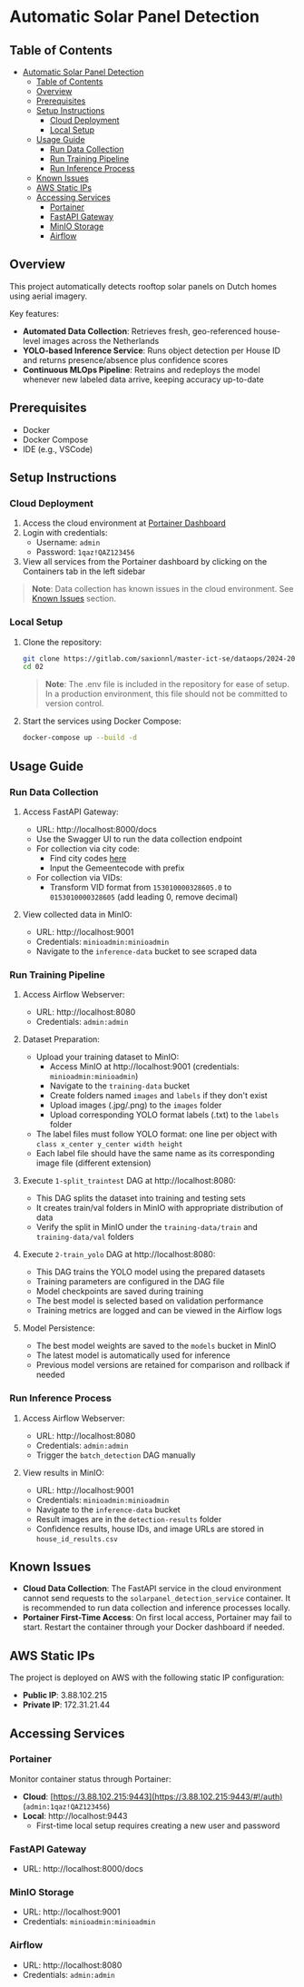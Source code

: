 # Automatic Solar Panel Detection

## Table of Contents
- [Automatic Solar Panel Detection](#automatic-solar-panel-detection)
  - [Table of Contents](#table-of-contents)
  - [Overview](#overview)
  - [Prerequisites](#prerequisites)
  - [Setup Instructions](#setup-instructions)
    - [Cloud Deployment](#cloud-deployment)
    - [Local Setup](#local-setup)
  - [Usage Guide](#usage-guide)
    - [Run Data Collection](#run-data-collection)
    - [Run Training Pipeline](#run-training-pipeline)
    - [Run Inference Process](#run-inference-process)
  - [Known Issues](#known-issues)
  - [AWS Static IPs](#aws-static-ips)
  - [Accessing Services](#accessing-services)
    - [Portainer](#portainer)
    - [FastAPI Gateway](#fastapi-gateway)
    - [MinIO Storage](#minio-storage)
    - [Airflow](#airflow)

## Overview
This project automatically detects rooftop solar panels on Dutch homes using aerial imagery.

Key features:
- **Automated Data Collection**: Retrieves fresh, geo-referenced house-level images across the Netherlands
- **YOLO-based Inference Service**: Runs object detection per House ID and returns presence/absence plus confidence scores
- **Continuous MLOps Pipeline**: Retrains and redeploys the model whenever new labeled data arrive, keeping accuracy up-to-date

## Prerequisites
- Docker
- Docker Compose
- IDE (e.g., VSCode)

## Setup Instructions

### Cloud Deployment
1. Access the cloud environment at [Portainer Dashboard](https://3.88.102.215:9443/#!/auth)
2. Login with credentials: 
   - Username: `admin`
   - Password: `1qaz!QAZ123456`
3. View all services from the Portainer dashboard by clicking on the Containers tab in the left sidebar

> **Note**: Data collection has known issues in the cloud environment. See [Known Issues](#known-issues) section.

### Local Setup
1. Clone the repository:
   ```bash
   git clone https://gitlab.com/saxionnl/master-ict-se/dataops/2024-2025/group-02/02.git
   cd 02
   ```
   > **Note**: The .env file is included in the repository for ease of setup. In a production environment, this file should not be committed to version control.

2. Start the services using Docker Compose:
   ```bash
   docker-compose up --build -d
   ```

## Usage Guide

### Run Data Collection
1. Access FastAPI Gateway:
   - URL: http://localhost:8000/docs
   - Use the Swagger UI to run the data collection endpoint
   - For collection via city code:
     - Find city codes [here](https://public.opendatasoft.com/explore/dataset/georef-netherlands-gemeente/table/?disjunctive.prov_code&disjunctive.prov_name&disjunctive.gem_code&disjunctive.gem_name&sort=year)
     - Input the Gemeentecode with prefix
   - For collection via VIDs:
     - Transform VID format from `153010000328605.0` to `0153010000328605` (add leading 0, remove decimal)

2. View collected data in MinIO:
   - URL: http://localhost:9001
   - Credentials: `minioadmin:minioadmin`
   - Navigate to the `inference-data` bucket to see scraped data

### Run Training Pipeline
1. Access Airflow Webserver:
   - URL: http://localhost:8080
   - Credentials: `admin:admin`

2. Dataset Preparation:
   - Upload your training dataset to MinIO:
     - Access MinIO at http://localhost:9001 (credentials: `minioadmin:minioadmin`)
     - Navigate to the `training-data` bucket
     - Create folders named `images` and `labels` if they don't exist
     - Upload images (.jpg/.png) to the `images` folder
     - Upload corresponding YOLO format labels (.txt) to the `labels` folder
   - The label files must follow YOLO format: one line per object with `class x_center y_center width height`
   - Each label file should have the same name as its corresponding image file (different extension)

3. Execute `1-split_traintest` DAG at http://localhost:8080:
   - This DAG splits the dataset into training and testing sets
   - It creates train/val folders in MinIO with appropriate distribution of data
   - Verify the split in MinIO under the `training-data/train` and `training-data/val` folders

4. Execute `2-train_yolo` DAG at http://localhost:8080:
   - This DAG trains the YOLO model using the prepared datasets
   - Training parameters are configured in the DAG file
   - Model checkpoints are saved during training
   - The best model is selected based on validation performance
   - Training metrics are logged and can be viewed in the Airflow logs

5. Model Persistence:
   - The best model weights are saved to the `models` bucket in MinIO
   - The latest model is automatically used for inference
   - Previous model versions are retained for comparison and rollback if needed

### Run Inference Process
1. Access Airflow Webserver:
   - URL: http://localhost:8080
   - Credentials: `admin:admin`
   - Trigger the `batch_detection` DAG manually

4. View results in MinIO:
   - URL: http://localhost:9001
   - Credentials: `minioadmin:minioadmin`
   - Navigate to the `inference-data` bucket
   - Result images are in the `detection-results` folder
   - Confidence results, house IDs, and image URLs are stored in `house_id_results.csv`

## Known Issues
- **Cloud Data Collection**: The FastAPI service in the cloud environment cannot send requests to the `solarpanel_detection_service` container. It is recommended to run data collection and inference processes locally.
- **Portainer First-Time Access**: On first local access, Portainer may fail to start. Restart the container through your Docker dashboard if needed.

## AWS Static IPs
The project is deployed on AWS with the following static IP configuration:
- **Public IP**: 3.88.102.215
- **Private IP**: 172.31.21.44

## Accessing Services

### Portainer
Monitor container status through Portainer:
- **Cloud**: [https://3.88.102.215:9443](https://3.88.102.215:9443/#!/auth) (`admin:1qaz!QAZ123456`)
- **Local**: http://localhost:9443
  - First-time local setup requires creating a new user and password

### FastAPI Gateway
- URL: http://localhost:8000/docs

### MinIO Storage
- URL: http://localhost:9001
- Credentials: `minioadmin:minioadmin`

### Airflow
- URL: http://localhost:8080
- Credentials: `admin:admin`



